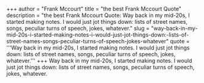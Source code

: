 +++
author = "Frank Mccourt"
title = "the best Frank Mccourt Quote"
description = "the best Frank Mccourt Quote: Way back in my mid-20s, I started making notes. I would just jot things down: lists of street names, songs, peculiar turns of speech, jokes, whatever."
slug = "way-back-in-my-mid-20s-i-started-making-notes-i-would-just-jot-things-down:-lists-of-street-names-songs-peculiar-turns-of-speech-jokes-whatever"
quote = '''Way back in my mid-20s, I started making notes. I would just jot things down: lists of street names, songs, peculiar turns of speech, jokes, whatever.'''
+++
Way back in my mid-20s, I started making notes. I would just jot things down: lists of street names, songs, peculiar turns of speech, jokes, whatever.

